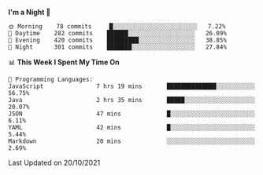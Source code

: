 <!--START_SECTION:waka-->
**I'm a Night 🦉** 

```text
🌞 Morning    78 commits     █░░░░░░░░░░░░░░░░░░░░░░░░   7.22% 
🌆 Daytime    282 commits    ██████░░░░░░░░░░░░░░░░░░░   26.09% 
🌃 Evening    420 commits    █████████░░░░░░░░░░░░░░░░   38.85% 
🌙 Night      301 commits    ███████░░░░░░░░░░░░░░░░░░   27.84%

```


📊 **This Week I Spent My Time On** 

```text
💬 Programming Languages: 
JavaScript               7 hrs 19 mins       ██████████████░░░░░░░░░░░   56.75% 
Java                     2 hrs 35 mins       █████░░░░░░░░░░░░░░░░░░░░   20.07% 
JSON                     47 mins             █░░░░░░░░░░░░░░░░░░░░░░░░   6.11% 
YAML                     42 mins             █░░░░░░░░░░░░░░░░░░░░░░░░   5.44% 
Markdown                 20 mins             ░░░░░░░░░░░░░░░░░░░░░░░░░   2.69%

```


 Last Updated on 20/10/2021
<!--END_SECTION:waka-->

